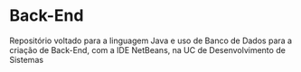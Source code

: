 # Back-End
 Repositório voltado para a linguagem Java e uso de Banco de Dados para a criação de Back-End, com a IDE NetBeans, na UC de Desenvolvimento de Sistemas
